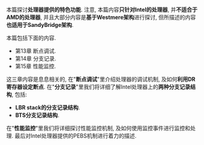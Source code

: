 本篇探讨**处理器提供的特色功能**. 注意, 本篇内容**只针对Intel的处理器**, 并**不适合于AMD的处理器**, 并且大部分内容是**基于Westmere架构**进行探讨, 但所描述的内容**也适用于SandyBridge架构**. 

本篇包括下面的内容. 

- 第13章 断点调试. 
- 第14章 分支记录. 
- 第15章 性能监控. 

这三章内容是息息相关的, 在"**断点调试**"里介绍处理器的调试机制, 及如何**利用DR寄存器设定断点**. 在"**分支记录**"里我们将详细了解Intel处理器上的**两种分支记录结构**, 包括: 

- **LBR stack的分支记录结构**. 
- **BTS分支记录结构**. 

在"**性能监控**"里我们将详细探讨性能监控机制, 及如何使用监控事件进行监控和处理. 最后对Intel处理器提供的PEBS机制进行着力的描述. 